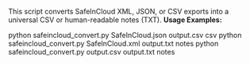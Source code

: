 This script converts SafeInCloud XML, JSON, or CSV exports into a universal CSV or human-readable notes (TXT).
**Usage Examples:**

python safeincloud_convert.py SafeInCloud.json output.csv csv
python safeincloud_convert.py SafeInCloud.xml output.txt notes
python safeincloud_convert.py output.csv output.txt notes

